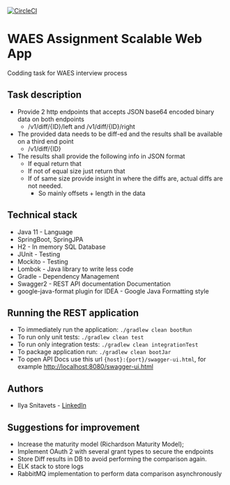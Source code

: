[![CircleCI](https://circleci.com/gh/SnitavetsIV/DiffService/tree/master.svg?style=svg)](https://circleci.com/gh/SnitavetsIV/DiffService/tree/master)

# WAES Assignment Scalable Web App
 Codding task for WAES interview process
 
## Task description
- Provide 2 http endpoints that accepts JSON base64 encoded binary data on both
 endpoints
    - <host>/v1/diff/{ID}/left and <host>/v1/diff/{ID}/right
- The provided data needs to be diff-ed and the results shall be available on a third end
point
    - <host>/v1/diff/{ID}
- The results shall provide the following info in JSON format
    - If equal return that
    - If not of equal size just return that
    - If of same size provide insight in where the diffs are, actual diffs are not needed.
        - So mainly offsets + length in the data

## Technical stack
 - Java 11 - Language
 - SpringBoot, SpringJPA
 - H2 - In memory SQL Database
 - JUnit - Testing
 - Mockito - Testing
 - Lombok - Java library to write less code
 - Gradle - Dependency Management
 - Swagger2 - REST API documentation Documentation
 - google-java-format plugin for IDEA - Google Java Formatting style

## Running the REST application
- To immediately run the application:  `./gradlew clean bootRun`
- To run only unit tests: `./gradlew clean test`
- To run only integration tests: `./gradlew clean integrationTest`
- To package application run: `./gradlew clean bootJar` 
- To open API Docs use this url `{host}:{port}/swagger-ui.html`, for example [http://localhost:8080/swagger-ui.html](http://localhost:8080/swagger-ui.html)

## Authors
 - Ilya Snitavets - [LinkedIn](http://linkedin.com/in/ilya-snitavets)
 
## Suggestions for improvement

- Increase the maturity model (Richardson Maturity Model);
- Implement OAuth 2 with several grant types to secure the endpoints
- Store Diff results in DB to avoid performing the comparison again.
- ELK stack to store logs
- RabbitMQ implementation to perform data comparison asynchronously
